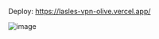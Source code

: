 Deploy: https://lasles-vpn-olive.vercel.app/

![image](https://github.com/user-attachments/assets/bc61e02d-6359-428f-ab3e-2d7e8fa807e2)
